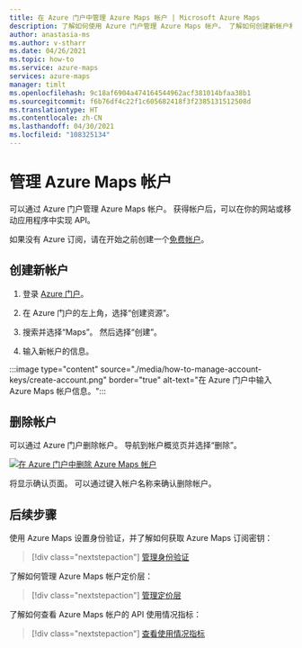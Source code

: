 ```yaml
---
title: 在 Azure 门户中管理 Azure Maps 帐户 | Microsoft Azure Maps
description: 了解如何使用 Azure 门户管理 Azure Maps 帐户。 了解如何创建新帐户和如何删除现有帐户。
author: anastasia-ms
ms.author: v-stharr
ms.date: 04/26/2021
ms.topic: how-to
ms.service: azure-maps
services: azure-maps
manager: timlt
ms.openlocfilehash: 9c18af6904a474164544962acf381014bfaa38b1
ms.sourcegitcommit: f6b76df4c22f1c605682418f3f2385131512508d
ms.translationtype: HT
ms.contentlocale: zh-CN
ms.lasthandoff: 04/30/2021
ms.locfileid: "108325134"
---
```

# <a name="manage-your-azure-maps-account"></a>管理 Azure Maps 帐户

可以通过 Azure 门户管理 Azure Maps 帐户。 获得帐户后，可以在你的网站或移动应用程序中实现 API。

如果没有 Azure 订阅，请在开始之前创建一个[免费帐户](https://azure.microsoft.com/free/?WT.mc_id=A261C142F)。

## <a name="create-a-new-account"></a>创建新帐户

1. 登录 [Azure 门户](https://portal.azure.com)。

2. 在 Azure 门户的左上角，选择“创建资源”。

3. 搜索并选择“Maps”。 然后选择“创建”。

4. 输入新帐户的信息。

:::image type="content" source="./media/how-to-manage-account-keys/create-account.png" border="true" alt-text="在 Azure 门户中输入 Azure Maps 帐户信息。":::

## <a name="delete-an-account"></a>删除帐户

可以通过 Azure 门户删除帐户。 导航到帐户概览页并选择“删除”。

[![在 Azure 门户中删除 Azure Maps 帐户](./media/how-to-manage-account-keys/account-delete-portal.png)](./media/how-to-manage-account-keys/account-delete-portal.png#lightbox)

将显示确认页面。 可以通过键入帐户名称来确认删除帐户。

## <a name="next-steps"></a>后续步骤

使用 Azure Maps 设置身份验证，并了解如何获取 Azure Maps 订阅密钥：
> [!div class="nextstepaction"]
> [管理身份验证](how-to-manage-authentication.md)

了解如何管理 Azure Maps 帐户定价层：
> [!div class="nextstepaction"] 
> [管理定价层](how-to-manage-pricing-tier.md)

了解如何查看 Azure Maps 帐户的 API 使用情况指标：
> [!div class="nextstepaction"] 
> [查看使用情况指标](how-to-view-api-usage.md)
